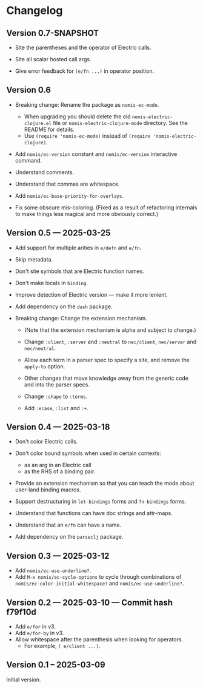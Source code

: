 # Changelog

## Version 0.7-SNAPSHOT

- Site the parentheses and the operator of Electric calls.

- Site all scalar hosted call args.

- Give error feedback for `(e/fn ...)` in operator position.


## Version 0.6

- Breaking change: Rename the package as `nomis-ec-mode`.
  - When upgrading you should delete the old `nomis-electric-clojure.el` file or `nomis-electric-clojure-mode` directory. See the README for details.
  - Use `(require 'nomis-ec-mode)` instead of `(require 'nomis-electric-clojure)`.

- Add `nomis/ec-version` constant and `nomis/ec-version` interactive command.

- Understand comments.

- Understand that commas are whitespace.

- Add `nomis/ec-base-priority-for-overlays`.

- Fix some obscure mis-coloring. (Fixed as a result of refactoring internals to make things less magical and more obviously correct.)


## Version 0.5 — 2025-03-25

- Add support for multiple arities in `e/defn` and `e/fn`.

- Skip metadata.

- Don't site symbols that are Electric function names.

- Don't make locals in `binding`.

- Improve detection of Electric version — make it more lenient.

- Add dependency on the `dash` package.

- Breaking change: Change the extension mechanism.

  - (Note that the extension mechanism is alpha and subject to change.)

  - Change `:client`, `:server` and `:neutral` to `nec/client`, `nec/server` and `nec/neutral`.

  - Allow each term in a parser spec to specify a site, and remove the `apply-to` option.

  - Other changes that move knowledge away from the generic code and into the parser specs.

  - Change `:shape` to `:terms`.

  - Add `:ecase`, `:list` and `:+`.


## Version 0.4 — 2025-03-18

- Don't color Electric calls.

- Don't color bound symbols when used in certain contexts:
  - as an arg in an Electric call
  - as the RHS of a binding pair.

- Provide an extension mechanism so that you can teach the mode about user-land binding macros.

- Support destructuring in `let-bindings` forms and `fn-bindings` forms.

- Understand that functions can have doc strings and attr-maps.

- Understand that an `e/fn` can have a name.

- Add dependency on the `parseclj` package.


## Version 0.3 — 2025-03-12

- Add `nomis/ec-use-underline?`.
- Add `M-x nomis/ec-cycle-options` to cycle through combinations of `nomis/ec-color-initial-whitespace?` and `nomis/ec-use-underline?`.


## Version 0.2 — 2025-03-10 — Commit hash f79f10d

- Add `e/for` in v3.
- Add `e/for-by` in v3.
- Allow whitespace after the parenthesis when looking for operators.
  - For example, `( e/client ...)`.


## Version 0.1 – 2025-03-09

Initial version.
